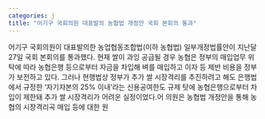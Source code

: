 ```yaml
---
categories: j
title: "어기구 국회의원 대표발의 농협법 개정안 국회 본회의 통과"
---
```

어기구 국회의원이 대표발의한 농업협동조합법(이하 농협법) 일부개정법률안이 지난달 27일 국회 본회의를 통과했다. 현재 쌀이 과잉 공급될 경우 농협은 정부의 매입업무 위탁에 따라 농협은행 등으로부터 자금을 차입해 벼를 매입하고 이자 등 제반 비용을 정부가 보전하고 있다. 그러나 현행법상 정부가 추가 쌀 시장격리를 추진하려고 해도 은행법에서 규정한 ‘자기자본의 25% 이내’라는 신용공여한도 규제 탓에 농협은행으로부터 차입이 제한돼 추가 쌀 시장격리가 어려운 실정이었다.어 의원은 농협법 개정안을 통해 농협의 시장격리곡 매입 등에 대한 원